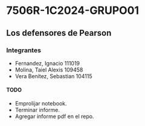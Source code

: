 # 7506R-1C2024-GRUPO01

## Los defensores de Pearson

### Integrantes

- Fernandez, Ignacio 111019
- Molina, Taiel Alexis 109458
- Vera Benítez, Sebastian 104115

#### TODO

- Emprolijar notebook.
- Terminar informe.
- Agregar informe pdf en el repo.
